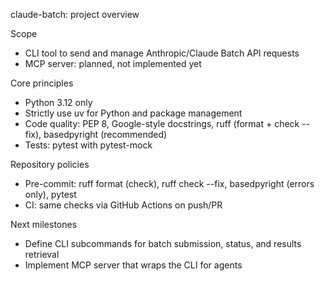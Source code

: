 claude-batch: project overview

Scope
- CLI tool to send and manage Anthropic/Claude Batch API requests
- MCP server: planned, not implemented yet

Core principles
- Python 3.12 only
- Strictly use uv for Python and package management
- Code quality: PEP 8, Google-style docstrings, ruff (format + check --fix), basedpyright (recommended)
- Tests: pytest with pytest-mock

Repository policies
- Pre-commit: ruff format (check), ruff check --fix, basedpyright (errors only), pytest
- CI: same checks via GitHub Actions on push/PR

Next milestones
- Define CLI subcommands for batch submission, status, and results retrieval
- Implement MCP server that wraps the CLI for agents


